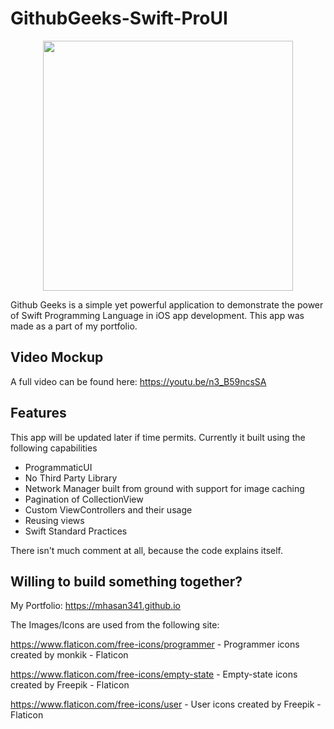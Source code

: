 # GithubGeeks-Swift-ProUI
<p align="center">
  <kbd><img height="400" src="https://github.com/mhasan341/GithubGeeks-Swift-ProUI/blob/main/banner.jpg"></kbd>
  </p>
Github Geeks is a simple yet powerful application to demonstrate the power of Swift Programming Language in iOS app development. This app was made as a part of my portfolio.

## Video Mockup
A full video can be found here: https://youtu.be/n3_B59ncsSA

## Features
This app will be updated later if time permits. Currently it built using the following capabilities

- ProgrammaticUI 
- No Third Party Library
- Network Manager built from ground with support for image caching
- Pagination of CollectionView
- Custom ViewControllers and their usage
- Reusing views
- Swift Standard Practices

There isn't much comment at all, because the code explains itself.

## Willing to build something together?
My Portfolio: https://mhasan341.github.io

The Images/Icons are used from the following site: 

https://www.flaticon.com/free-icons/programmer - Programmer icons created by monkik - Flaticon
    
https://www.flaticon.com/free-icons/empty-state - Empty-state icons created by Freepik - Flaticon
    
https://www.flaticon.com/free-icons/user - User icons created by Freepik - Flaticon

